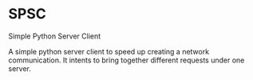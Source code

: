 # SPSC
Simple Python Server Client

A simple python server client to speed up creating a network communication.
It intents to bring together different requests under one server.
